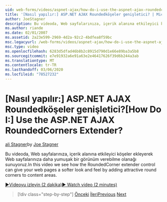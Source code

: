 ```yaml
---
uid: web-forms/videos/aspnet-ajax/how-do-i-use-the-aspnet-ajax-roundedcorners-extender
title: '[Nasıl yapılır:] ASP.NET AJAX Roundedköşeler genişletici? | Microsoft Docs'
author: JoeStagner
description: Bu videoda, Web sayfalarınıza, içerik alanına etkileyici köşeler ekleyerek Web sayfalarınıza daha yumuşak bir görünüm verebilme olanağı sunuyoruz...
ms.author: riande
ms.date: 02/01/2007
ms.assetid: 2a23e599-2969-4d2a-92c2-4bdfea8f59bc
msc.legacyurl: /web-forms/videos/aspnet-ajax/how-do-i-use-the-aspnet-ajax-roundedcorners-extender
msc.type: video
ms.openlocfilehash: 6283d5dfad46b8b2c8915d790d1e66e89ba3a5b8
ms.sourcegitcommit: e7e91932a6e91a63e2e46417626f39d6b244a3ab
ms.translationtype: MT
ms.contentlocale: tr-TR
ms.lasthandoff: 03/06/2020
ms.locfileid: "78527232"
---
```

# <a name="how-do-i-use-the-aspnet-ajax-roundedcorners-extender"></a><span data-ttu-id="106b5-104">[Nasıl yapılır:] ASP.NET AJAX Roundedköşeler genişletici?</span><span class="sxs-lookup"><span data-stu-id="106b5-104">[How Do I:] Use the ASP.NET AJAX RoundedCorners Extender?</span></span>

<span data-ttu-id="106b5-105">[ali Stagner](https://github.com/JoeStagner)</span><span class="sxs-lookup"><span data-stu-id="106b5-105">by [Joe Stagner](https://github.com/JoeStagner)</span></span>

<span data-ttu-id="106b5-106">Bu videoda, Web sayfalarınıza, içerik alanına etkileyici köşeler ekleyerek Web sayfalarınıza daha yumuşak bir görünüm verebilme olanağı sunuyoruz.</span><span class="sxs-lookup"><span data-stu-id="106b5-106">In this video we see how the RoundedCorner extender control can give your web pages a softer look and feel by adding attractive round corners to content areas.</span></span>

[<span data-ttu-id="106b5-107">&#9654;Videoyu izleyin (2 dakika)</span><span class="sxs-lookup"><span data-stu-id="106b5-107">&#9654; Watch video (2 minutes)</span></span>](https://channel9.msdn.com/Blogs/ASP-NET-Site-Videos/how-do-i-use-the-aspnet-ajax-roundedcorners-extender)

> [!div class="step-by-step"]
> <span data-ttu-id="106b5-108">[Önceki](how-do-i-use-an-aspnet-ajax-scriptmanagerproxy.md)
> [İleri](how-do-i-use-the-aspnet-ajax-timer-control.md)</span><span class="sxs-lookup"><span data-stu-id="106b5-108">[Previous](how-do-i-use-an-aspnet-ajax-scriptmanagerproxy.md)
[Next](how-do-i-use-the-aspnet-ajax-timer-control.md)</span></span>
